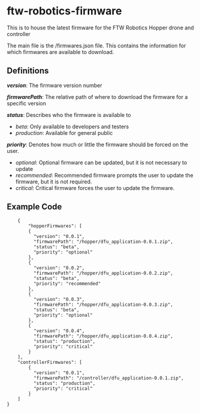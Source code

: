 
# ftw-robotics-firmware

This is to house the latest firmware for the FTW Robotics Hopper drone and controller

The main file is the /firmwares.json file.  This contains the information for which firmwares are available to download.

## Definitions ##
***version***: The firmware version number

***firmwarePath***: The relative path of where to download the firmware for a specific version

***status***: Describes who the firmware is available to

- *beta*: Only available to developers and testers
- *production*: Available for general public

***priority***: Denotes how much or little the firmware should be forced on the user.

 - *optional*: Optional firmware can be updated, but it is not necessary to update
 - *recommended*: Recommended firmware prompts the user to update the firmware, but it is not required.
 - *critical*: Critical firmware forces the user to update the firmware.


## Example Code ##

		{
		    "hopperFirmwares": [
	        {
	          "version": "0.0.1",
	          "firmwarePath": "/hopper/dfu_application-0.0.1.zip",
	          "status": "beta",
	          "priority": "optional"
	        },
	        {
	          "version": "0.0.2",
	          "firmwarePath": "/hopper/dfu_application-0.0.2.zip",
	          "status": "beta",
	          "priority": "recommended"
	        },
	        {
	          "version": "0.0.3",
	          "firmwarePath": "/hopper/dfu_application-0.0.3.zip",
	          "status": "beta",
	          "priority": "optional"
	        },
	        {
	          "version": "0.0.4",
	          "firmwarePath": "/hopper/dfu_application-0.0.4.zip",
	          "status": "production",
	          "priority": "critical"
	        }
	    ],
	    "controllerFirmwares": [
	        {
	          "version": "0.0.1",
	          "firmwarePath": "/controller/dfu_application-0.0.1.zip",
	          "status": "production",
	          "priority": "critical"
	        }
	    ]
	}
